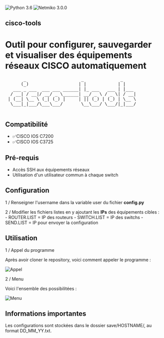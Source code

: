 ![Python 3.6](https://img.shields.io/badge/python-3.6%2B-green)
![Netmiko 3.0.0](https://img.shields.io/badge/netmiko-3.0.0-yellow)

## cisco-tools

# Outil pour configurer, sauvegarder et visualiser des équipements réseaux CISCO automatiquement
<pre>
       _                     _              _     
      (_)                   | |            | |    
   ___ _ ___  ___ ___ ______| |_ ___   ___ | |___ 
  / __| / __|/ __/ _ \______| __/ _ \ / _ \| / __|
 | (__| \__ \ (_| (_) |     | || (_) | (_) | \__ \
  \___|_|___/\___\___/       \__\___/ \___/|_|___/
                                                  
</pre>

## Compatibilité
 - :white_check_mark:CISCO IOS C7200
 - :white_check_mark:CISCO IOS C3725

## Pré-requis
 - Accès SSH aux équipements réseaux
 - Utilisation d'un utilisateur commun à chaque switch
 
## Configuration

1 /  Renseigner l'username dans la variable user du fichier **config.py**

2 / Modifier les fichiers listes en y ajoutant les **IPs** des équipements cibles : 
             - ROUTER.LIST = IP des routeurs
             - SWITCH.LIST = IP des switchs
             - SEND.LIST = IP pour envoyer la configuration
## Utilisation

1 / Appel du programme 

Après avoir cloner le repository, voici comment appeler le programme :

![Appel](https://zupimages.net/up/20/16/39j1.png)

2 / Menu 

Voici l'ensemble des possibilitées :

![Menu](https://zupimages.net/up/20/16/lovi.png)

## Informations importantes

Les configurations sont stockées dans le dossier save/HOSTNAME/, au format DD_MM_YY.txt.

